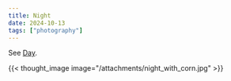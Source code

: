 ```yaml
---
title: Night
date: 2024-10-13
tags: ["photography"]
---
```


See [Day](/tangled_thoughts/day/).

{{< thought_image image="/attachments/night_with_corn.jpg" >}}
